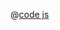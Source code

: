 <ClientOnly>
  <common-code-view name="echarts-pie" :is-code-view="false"/>
</ClientOnly>

@[code js](../.vuepress/components/map/echarts/pie.vue)
